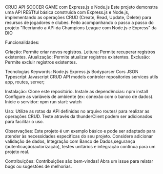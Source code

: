 CRUD API SOCCER GAME com Express.js e Node.js
Este projeto demonstra uma API RESTful básica construída com Express.js e Node.js, implementando as operações CRUD (Create, Read, Update, Delete) para resursos de jogadores e clubes.
Feito acompanhando o passo a passo do projeto "Recriando a API da Champions League com Node.js e Express" da DIO

Funcionalidades:

Criação: Permite criar novos registros.
Leitura: Permite recuperar registros existentes.
Atualização: Permite atualizar registros existentes.
Exclusão: Permite excluir registros existentes.

Tecnologias Keywords:
Node.js
Express.js
Bodyparser
Cors
JSON
Typescript
Javascript
CRUD
API
models
controler
repositories
services
utils
app, routes, server;

Instalação:
Clone este repositório.
Instale as dependências: npm install
Configure as variáveis de ambiente (ex: conexão com o banco de dados).
Inicie o servidor: npm run start: watch

Uso:
Utilize as rotas da API definidas no arquivo routes/ para realizar as operações CRUD.
Teste através da thunderClient podem ser adicionados para facilitar o uso.

Observações:
Este projeto é um exemplo básico e pode ser adaptado para atender às necessidades específicas do seu projeto.
Considere adicionar validação de dados, Integração com Banco de Dados,segurança (autenticação/autorização), testes unitários e integração contínua para um projeto real.

Contribuições:
Contribuições são bem-vindas! Abra um issue para relatar bugs ou sugestões de melhorias.